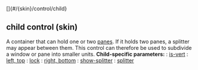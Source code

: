 []{#/{skin}/control/child}
## child control (skin)
A container that can hold one or two [panes](#/%7Bskin%7D/control/main).
If it holds two panes, a splitter may appear between them. This control
can therefore be used to subdivide a window or pane into smaller units.
**Child-specific parameters:**
:   [is-vert](#/%7Bskin%7D/param/is-vert)
:   [left, top](#/%7Bskin%7D/param/left)
:   [lock](#/%7Bskin%7D/param/lock)
:   [right, bottom](#/%7Bskin%7D/param/right)
:   [show-splitter](#/%7Bskin%7D/param/show-splitter)
:   [splitter](#/%7Bskin%7D/param/splitter)
